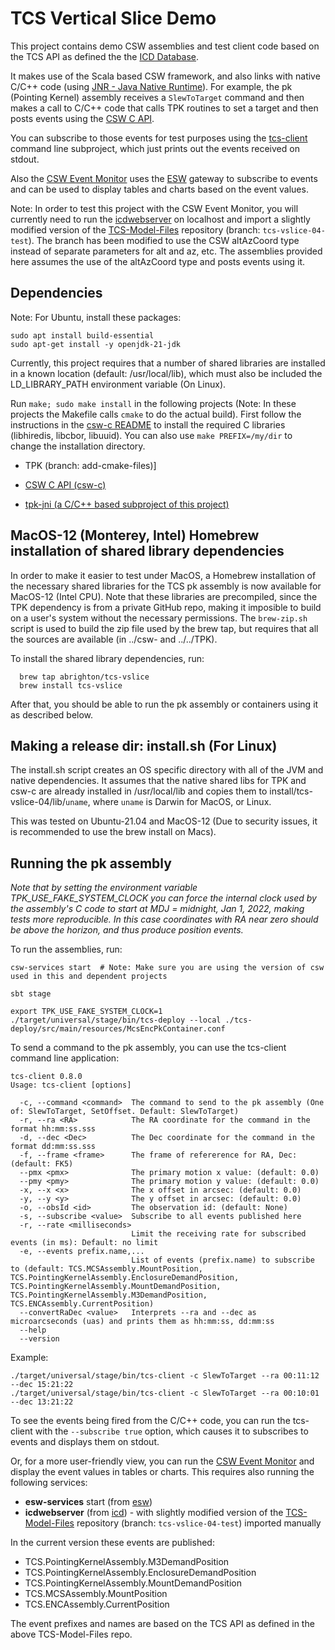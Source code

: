 # TCS Vertical Slice Demo

This project contains demo CSW assemblies and test client code based on the TCS API
as defined the the [ICD Database](https://github.com/tmtsoftware/icd).

It makes use of the Scala based CSW framework, and also links with native C/C++ code
(using [JNR - Java Native Runtime](https://github.com/jnr/jnr-ffi/blob/master/docs/README.md)).
For example, the pk (Pointing Kernel) assembly receives a `SlewToTarget` command and then
makes a call to C/C++ code that calls TPK routines to set a target and 
then posts events using the [CSW C API](https://github.com/tmtsoftware/csw-c).

You can subscribe to those events for test purposes using the [tcs-client](tcs-client) command line subproject,
which just prints out the events received on stdout.

Also the [CSW Event Monitor](https://github.com/tmtsoftware/csw-event-monitor) uses
the [ESW](https://github.com/tmtsoftware/esw) gateway
to subscribe to events and can be used to display tables and charts based on the event values.

Note: In order to test this project with the CSW Event Monitor, you will currently need to run 
the [icdwebserver](https://github.com/tmtsoftware/icd) on localhost and import a slightly
modified version of the [TCS-Model-Files](https://github.com/tmt-icd/TCS-Model-Files) repository
(branch: `tcs-vslice-04-test`). The branch has been modified to use the CSW altAzCoord type instead
of separate parameters for alt and az, etc.
The assemblies provided here assumes the use of the altAzCoord type and posts events using it.

## Dependencies

Note: For Ubuntu, install these packages:

```
sudo apt install build-essential
sudo apt-get install -y openjdk-21-jdk
```

Currently, this project requires that a number of shared libraries are installed in a known location (default: /usr/local/lib),
which must also be included the LD_LIBRARY_PATH environment variable (On Linux).

Run `make; sudo make install` in the following projects (Note: In these projects the Makefile calls `cmake` to do the actual build).
First follow the instructions in the [csw-c README](https://github.com/tmtsoftware/csw-c) to install the required C libraries (libhiredis, libcbor, libuuid).
You can also use `make PREFIX=/my/dir` to change the installation directory.

* TPK (branch: add-cmake-files)]

* [CSW C API (csw-c)](https://github.com/tmtsoftware/csw-c)

* [tpk-jni (a C/C++ based subproject of this project)](tpk-jni)

## MacOS-12 (Monterey, Intel) Homebrew installation of shared library dependencies

In order to make it easier to test under MacOS, a Homebrew installation of the necessary
shared libraries for the TCS pk assembly is now available for MacOS-12 (Intel CPU).
Note that these libraries are precompiled, since the TPK dependency is from a private GitHub repo, 
making it imposible to build on a user's system without the necessary permissions.
The `brew-zip.sh` script is used to build the zip file used by the brew tap, but requires
that all the sources are available (in ../csw- and ../../TPK).

To install the shared library dependencies, run:
```
  brew tap abrighton/tcs-vslice
  brew install tcs-vslice
```

After that, you should be able to run the pk assembly or containers using it as described below. 

## Making a release dir: install.sh (For Linux)

The install.sh script creates an OS specific directory with all of the JVM and native dependencies.
It assumes that the native shared libs for TPK and csw-c are already installed in /usr/local/lib
and copies them to install/tcs-vslice-04/lib/`uname`, where `uname` is Darwin for MacOS, or Linux.

This was tested on Ubuntu-21.04 and MacOS-12 (Due to security issues, it is recommended to use
the brew install on Macs).

## Running the pk assembly

*Note that by setting the environment variable TPK_USE_FAKE_SYSTEM_CLOCK
you can force the internal clock used by the assembly's C code to start at MDJ = midnight, Jan 1, 2022, making tests
more reproducible. In this case coordinates with RA near zero should be above the horizon,
and thus produce position events.*

To run the assemblies, run: 
    
    csw-services start  # Note: Make sure you are using the version of csw used in this and dependent projects

    sbt stage

    export TPK_USE_FAKE_SYSTEM_CLOCK=1
    ./target/universal/stage/bin/tcs-deploy --local ./tcs-deploy/src/main/resources/McsEncPkContainer.conf

To send a command to the pk assembly, you can use the tcs-client command line application:

```
tcs-client 0.8.0
Usage: tcs-client [options]

  -c, --command <command>  The command to send to the pk assembly (One of: SlewToTarget, SetOffset. Default: SlewToTarget)
  -r, --ra <RA>            The RA coordinate for the command in the format hh:mm:ss.sss
  -d, --dec <Dec>          The Dec coordinate for the command in the format dd:mm:ss.sss
  -f, --frame <frame>      The frame of refererence for RA, Dec: (default: FK5)
  --pmx <pmx>              The primary motion x value: (default: 0.0)
  --pmy <pmy>              The primary motion y value: (default: 0.0)
  -x, --x <x>              The x offset in arcsec: (default: 0.0)
  -y, --y <y>              The y offset in arcsec: (default: 0.0)
  -o, --obsId <id>         The observation id: (default: None)
  -s, --subscribe <value>  Subscribe to all events published here
  -r, --rate <milliseconds>
                           Limit the receiving rate for subscribed events (in ms): Default: no limit
  -e, --events prefix.name,...
                           List of events (prefix.name) to subscribe to (default: TCS.MCSAssembly.MountPosition, TCS.PointingKernelAssembly.EnclosureDemandPosition, TCS.PointingKernelAssembly.MountDemandPosition, TCS.PointingKernelAssembly.M3DemandPosition, TCS.ENCAssembly.CurrentPosition)
  --convertRaDec <value>   Interprets --ra and --dec as microarcseconds (uas) and prints them as hh:mm:ss, dd:mm:ss
  --help
  --version
```

Example:
```
./target/universal/stage/bin/tcs-client -c SlewToTarget --ra 00:11:12 --dec 15:21:22
./target/universal/stage/bin/tcs-client -c SlewToTarget --ra 00:10:01 --dec 13:21:22
```

To see the events being fired from the C/C++ code, you can run the tcs-client with the `--subscribe true` option, 
which causes it to subscribes to events and displays them on stdout.

Or, for a more user-friendly view, you can run the [CSW Event Monitor](https://github.com/tmtsoftware/csw-event-monitor)
and display the event values in tables or charts.
This requires also running the following services:

* __esw-services__ start (from [esw](https://github.com/tmtsoftware/esw))
* __icdwebserver__ (from [icd](https://github.com/tmtsoftware/icd)) - with slightly
  modified version of the [TCS-Model-Files](https://github.com/tmt-icd/TCS-Model-Files) repository
  (branch: `tcs-vslice-04-test`) imported manually

In the current version these events are published:

* TCS.PointingKernelAssembly.M3DemandPosition
* TCS.PointingKernelAssembly.EnclosureDemandPosition
* TCS.PointingKernelAssembly.MountDemandPosition
* TCS.MCSAssembly.MountPosition
* TCS.ENCAssembly.CurrentPosition

The event prefixes and names are based on the TCS API as defined in the above TCS-Model-Files repo.

